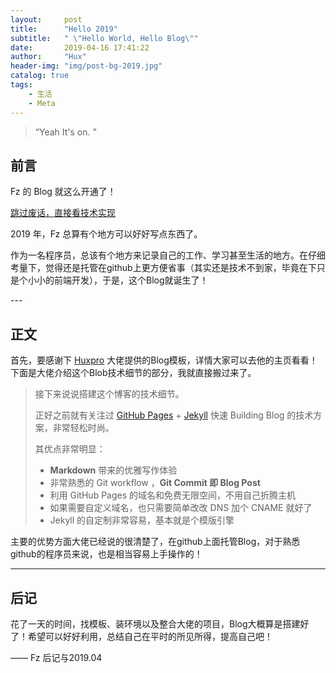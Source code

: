 ```yaml
---
layout:     post
title:      "Hello 2019"
subtitle:   " \"Hello World, Hello Blog\""
date:       2019-04-16 17:41:22
author:     "Hux"
header-img: "img/post-bg-2019.jpg"
catalog: true
tags:
    - 生活
    - Meta
---
```


> “Yeah It's on. ”


## 前言

Fz 的 Blog 就这么开通了！

[跳过废话，直接看技术实现 ](#build) 



2019 年，Fz 总算有个地方可以好好写点东西了。

作为一名程序员，总该有个地方来记录自己的工作、学习甚至生活的地方。在仔细考量下，觉得还是托管在github上更方便省事（其实还是技术不到家，毕竟在下只是个小小的前端开发），于是，这个Blog就诞生了！



<p id = "build"></p>
---

## 正文

首先，要感谢下 [Huxpro][1] 大佬提供的Blog模板，详情大家可以去他的主页看看！下面是大佬介绍这个Blob技术细节的部分，我就直接搬过来了。  

> 接下来说说搭建这个博客的技术细节。  
> 
> 正好之前就有关注过 [GitHub Pages][2] + [Jekyll][3] 快速 Building Blog 的技术方案，非常轻松时尚。
> 
> 其优点非常明显：
> 
> * **Markdown** 带来的优雅写作体验
> * 非常熟悉的 Git workflow ，**Git Commit 即 Blog Post**
> * 利用 GitHub Pages 的域名和免费无限空间，不用自己折腾主机
> * 如果需要自定义域名，也只需要简单改改 DNS 加个 CNAME 就好了 
> * Jekyll 的自定制非常容易，基本就是个模版引擎

主要的优势方面大佬已经说的很清楚了，在github上面托管Blog，对于熟悉github的程序员来说，也是相当容易上手操作的！


---

## 后记 

花了一天的时间，找模板、装环境以及整合大佬的项目，Blog大概算是搭建好了！希望可以好好利用，总结自己在平时的所见所得，提高自己吧！ 

—— Fz 后记与2019.04

[1]: https://github.com/Huxpro  
[2]: https://pages.github.com/ 
[3]: http://jekyllrb.com/